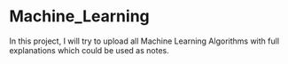 # Machine_Learning
In this project, I will try to upload all Machine Learning Algorithms with full explanations which could be used as notes.
